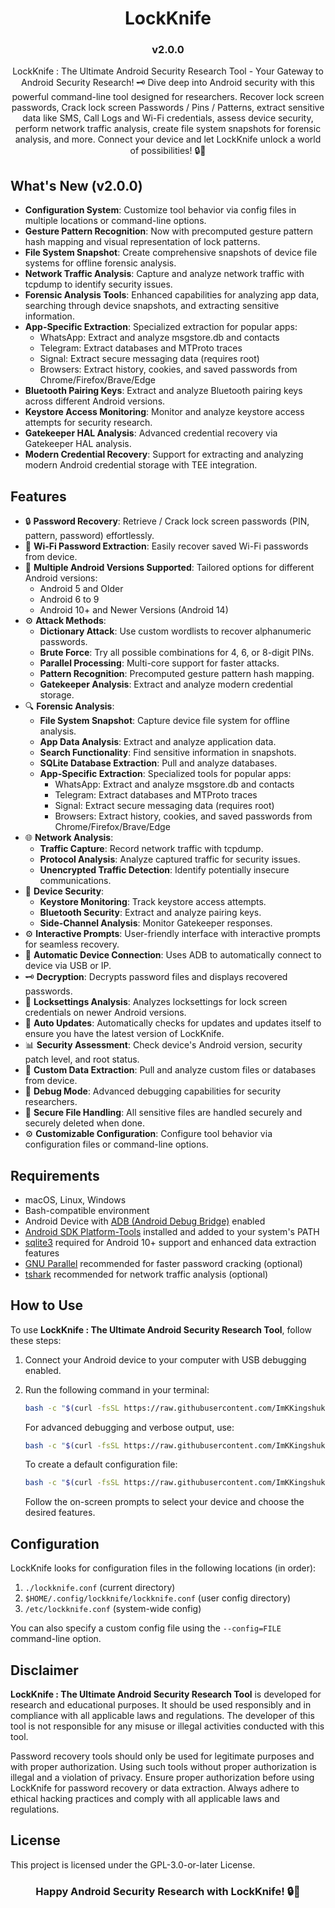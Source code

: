 <h1 align="center">LockKnife</h1>
<h3 align="center">v2.0.0</h3>

<p align="center">LockKnife : The Ultimate Android Security Research Tool - Your Gateway to Android Security Research! 🗝️ Dive deep into Android security with this powerful command-line tool designed for researchers. Recover lock screen passwords, Crack lock screen Passwords / Pins / Patterns, extract sensitive data like SMS, Call Logs and Wi-Fi credentials, assess device security, perform network traffic analysis, create file system snapshots for forensic analysis, and more. Connect your device and let LockKnife unlock a world of possibilities! 🔒💫</p>

## What's New (v2.0.0)

- **Configuration System**: Customize tool behavior via config files in multiple locations or command-line options.
- **Gesture Pattern Recognition**: Now with precomputed gesture pattern hash mapping and visual representation of lock patterns.
- **File System Snapshot**: Create comprehensive snapshots of device file systems for offline forensic analysis.
- **Network Traffic Analysis**: Capture and analyze network traffic with tcpdump to identify security issues.
- **Forensic Analysis Tools**: Enhanced capabilities for analyzing app data, searching through device snapshots, and extracting sensitive information.
- **App-Specific Extraction**: Specialized extraction for popular apps:
  - WhatsApp: Extract and analyze msgstore.db and contacts
  - Telegram: Extract databases and MTProto traces
  - Signal: Extract secure messaging data (requires root)
  - Browsers: Extract history, cookies, and saved passwords from Chrome/Firefox/Brave/Edge
- **Bluetooth Pairing Keys**: Extract and analyze Bluetooth pairing keys across different Android versions.
- **Keystore Access Monitoring**: Monitor and analyze keystore access attempts for security research.
- **Gatekeeper HAL Analysis**: Advanced credential recovery via Gatekeeper HAL analysis.
- **Modern Credential Recovery**: Support for extracting and analyzing modern Android credential storage with TEE integration.

## Features

- 🔒 **Password Recovery**: Retrieve / Crack lock screen passwords (PIN, pattern, password) effortlessly.
- 📶 **Wi-Fi Password Extraction**: Easily recover saved Wi-Fi passwords from device.
- 📱 **Multiple Android Versions Supported**: Tailored options for different Android versions:
  - Android 5 and Older
  - Android 6 to 9
  - Android 10+ and Newer Versions (Android 14)
- ⚙️ **Attack Methods**:
  - **Dictionary Attack**: Use custom wordlists to recover alphanumeric passwords.
  - **Brute Force**: Try all possible combinations for 4, 6, or 8-digit PINs.
  - **Parallel Processing**: Multi-core support for faster attacks.
  - **Pattern Recognition**: Precomputed gesture pattern hash mapping.
  - **Gatekeeper Analysis**: Extract and analyze modern credential storage.
- 🔍 **Forensic Analysis**:
  - **File System Snapshot**: Capture device file system for offline analysis.
  - **App Data Analysis**: Extract and analyze application data.
  - **Search Functionality**: Find sensitive information in snapshots.
  - **SQLite Database Extraction**: Pull and analyze databases.
  - **App-Specific Extraction**: Specialized tools for popular apps:
    - WhatsApp: Extract and analyze msgstore.db and contacts
    - Telegram: Extract databases and MTProto traces
    - Signal: Extract secure messaging data (requires root)
    - Browsers: Extract history, cookies, and saved passwords from Chrome/Firefox/Brave/Edge
- 🌐 **Network Analysis**:
  - **Traffic Capture**: Record network traffic with tcpdump.
  - **Protocol Analysis**: Analyze captured traffic for security issues.
  - **Unencrypted Traffic Detection**: Identify potentially insecure communications.
- 📱 **Device Security**:
  - **Keystore Monitoring**: Track keystore access attempts.
  - **Bluetooth Security**: Extract and analyze pairing keys.
  - **Side-Channel Analysis**: Monitor Gatekeeper responses.
- ⚙️ **Interactive Prompts**: User-friendly interface with interactive prompts for seamless recovery.
- 🔄 **Automatic Device Connection**: Uses ADB to automatically connect to device via USB or IP.
- 🗝️ **Decryption**: Decrypts password files and displays recovered passwords.
- 📄 **Locksettings Analysis**: Analyzes locksettings for lock screen credentials on newer Android versions.
- 🔄 **Auto Updates**: Automatically checks for updates and updates itself to ensure you have the latest version of LockKnife.
- 📊 **Security Assessment**: Check device's Android version, security patch level, and root status.
- 📂 **Custom Data Extraction**: Pull and analyze custom files or databases from device.
- 🧪 **Debug Mode**: Advanced debugging capabilities for security researchers.
- 🔐 **Secure File Handling**: All sensitive files are handled securely and securely deleted when done.
- ⚙️ **Customizable Configuration**: Configure tool behavior via configuration files or command-line options.

## Requirements

- macOS, Linux, Windows
- Bash-compatible environment
- Android Device with [ADB (Android Debug Bridge)](https://developer.android.com/tools/adb) enabled
- [Android SDK Platform-Tools](https://developer.android.com/tools/releases/platform-tools) installed and added to your system's PATH
- [sqlite3](https://www.sqlite.org/download.html) required for Android 10+ support and enhanced data extraction features
- [GNU Parallel](https://www.gnu.org/software/parallel/) recommended for faster password cracking (optional)
- [tshark](https://www.wireshark.org/docs/man-pages/tshark.html) recommended for network traffic analysis (optional)

## How to Use

To use **LockKnife : The Ultimate Android Security Research Tool**, follow these steps:

1. Connect your Android device to your computer with USB debugging enabled.
2. Run the following command in your terminal:

   ```bash
   bash -c "$(curl -fsSL https://raw.githubusercontent.com/ImKKingshuk/LockKnife/main/LockKnife.sh)"
   ```

   For advanced debugging and verbose output, use:

   ```bash
   bash -c "$(curl -fsSL https://raw.githubusercontent.com/ImKKingshuk/LockKnife/main/LockKnife.sh)" -- --debug
   ```

   To create a default configuration file:

   ```bash
   bash -c "$(curl -fsSL https://raw.githubusercontent.com/ImKKingshuk/LockKnife/main/LockKnife.sh)" -- --create-config=~/.config/lockknife/lockknife.conf
   ```

   Follow the on-screen prompts to select your device and choose the desired features.

## Configuration

LockKnife looks for configuration files in the following locations (in order):

1. `./lockknife.conf` (current directory)
2. `$HOME/.config/lockknife/lockknife.conf` (user config directory)
3. `/etc/lockknife.conf` (system-wide config)

You can also specify a custom config file using the `--config=FILE` command-line option.

## Disclaimer

**LockKnife : The Ultimate Android Security Research Tool** is developed for research and educational purposes. It should be used responsibly and in compliance with all applicable laws and regulations. The developer of this tool is not responsible for any misuse or illegal activities conducted with this tool.

Password recovery tools should only be used for legitimate purposes and with proper authorization. Using such tools without proper authorization is illegal and a violation of privacy. Ensure proper authorization before using LockKnife for password recovery or data extraction. Always adhere to ethical hacking practices and comply with all applicable laws and regulations.

## License

This project is licensed under the GPL-3.0-or-later License.

<h3 align="center">Happy Android Security Research with LockKnife! 🔒💫</h3>
